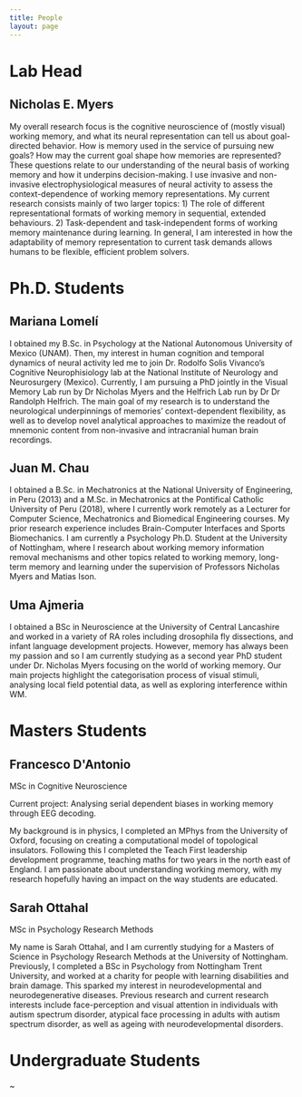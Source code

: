 ```yaml
---
title: People
layout: page
---
```


# Lab Head

## Nicholas E. Myers

My overall research focus is the cognitive neuroscience of (mostly visual) working memory, and what its neural representation can tell us about goal-directed behavior. How is memory used in the service of pursuing new goals? How may the current goal shape how memories are represented? These questions relate to our understanding of the neural basis of working memory and how it underpins decision-making. I use invasive and non-invasive electrophysiological measures of neural activity to assess the context-dependence of working memory representations. My current research consists mainly of two larger topics: 1) The role of different representational formats of working memory in sequential, extended behaviours. 2) Task-dependent and task-independent forms of working memory maintenance during learning. In general, I am interested in how the adaptability of memory representation to current task demands allows humans to be flexible, efficient problem solvers. 


# Ph.D. Students

## Mariana Lomelí

I obtained my B.Sc. in Psychology at the National Autonomous University of Mexico (UNAM). Then, my interest in human cognition and temporal dynamics of neural activity led me to join  Dr. Rodolfo Solis Vivanco’s Cognitive Neurophisiology lab at the National Institute of Neurology and Neurosurgery (Mexico). Currently, I am pursuing a PhD jointly in the Visual Memory Lab run by Dr Nicholas Myers and the Helfrich Lab run by Dr Dr Randolph Helfrich. The main goal of my research is to understand the neurological underpinnings of memories’ context-dependent flexibility, as well as to develop novel analytical approaches to maximize the readout of mnemonic content from non-invasive and intracranial human brain recordings. 

## Juan M. Chau

I obtained a B.Sc. in Mechatronics at the National University of Engineering, in Peru (2013) and a M.Sc. in Mechatronics at the Pontifical Catholic University of Peru (2018), where I currently work remotely as a Lecturer for Computer Science, Mechatronics and Biomedical Engineering courses. My prior research experience includes Brain-Computer Interfaces and Sports Biomechanics. I am currently a Psychology Ph.D. Student at the University of Nottingham, where I research about working memory information removal mechanisms and other topics related to working memory, long-term memory and learning under the supervision of Professors Nicholas Myers and Matias Ison.

## Uma Ajmeria

I obtained a BSc in Neuroscience at the University of Central Lancashire and worked in a variety of RA roles including drosophila fly dissections, and infant language development projects. However, memory has always been my passion and so I am currently studying as a second year PhD student under Dr. Nicholas Myers focusing on the world of working memory. Our main projects highlight the categorisation process of visual stimuli, analysing local field potential data, as well as exploring interference within WM.


# Masters Students

## Francesco D'Antonio

MSc in Cognitive Neuroscience 

Current project: Analysing serial dependent biases in working memory through EEG decoding. 

My background is in physics, I completed an MPhys from the University of Oxford, focusing on creating a computational model of topological insulators. Following this I completed the Teach First leadership development programme, teaching maths for two years in the north east of England. I am passionate about understanding working memory, with my research hopefully having an impact on the way students are educated.

## Sarah Ottahal

MSc in Psychology Research Methods 

My name is Sarah Ottahal, and I am currently studying for a Masters of Science in Psychology Research Methods at the University of Nottingham. Previously, I completed a BSc in Psychology from Nottingham Trent University, and worked at a charity for people with learning disabilities and brain damage. This sparked my interest in neurodevelopmental and neurodegenerative diseases. Previous research and current research interests include face-perception and visual attention in individuals with autism spectrum disorder, atypical face processing in adults with autism spectrum disorder, as well as ageing with neurodevelopmental disorders.

# Undergraduate Students

~